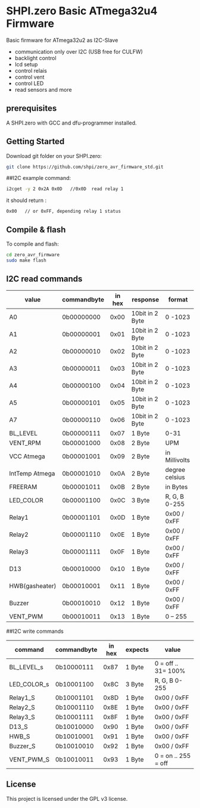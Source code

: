 # SHPI.zero Basic ATmega32u4 Firmware

Basic firmware for ATmega32u2 as I2C-Slave

- communication only over I2C (USB free for CULFW)
- backlight control
- lcd setup
- control relais
- control vent
- control LED
- read sensors and more

## prerequisites
A SHPI.zero with GCC and dfu-programmer installed.



## Getting Started

Download git folder on your SHPI.zero:
```bash
git clone https://github.com/shpi/zero_avr_firmware_std.git
```



##I2C example command:
```bash
i2cget -y 2 0x2A 0x0D   //0x0D  read relay 1          

```
it should return :
```
0x00   // or 0xFF, depending relay 1 status 
```


## Compile & flash
To compile and flash:
```bash
cd zero_avr_firmware
sudo make flash
```

## I2C read commands									
										
|	value	|	commandbyte	|	in hex	|	response	|	format		|
|---------------|	----------	|--------------	|	----------	|	----------	|
|A0		|	0b00000000	|	0x00	|	10bit in 2 Byte	|	0 -1023		|
|A1		|	0b00000001	|	0x01	|	10bit in 2 Byte	|	0 -1023		|
|A2		|	0b00000010	|	0x02	|	10bit in 2 Byte	|	0 -1023		|
|A3		|	0b00000011	|	0x03	|	10bit in 2 Byte	|	0 -1023		|
|A4		|	0b00000100	|	0x04	|	10bit in 2 Byte	|	0 -1023		|
|A5		|	0b00000101	|	0x05	|	10bit in 2 Byte	|	0 -1023		|
|A7		|	0b00000110	|	0x06	|	10bit in 2 Byte	|	0 -1023		|
|BL_LEVEL	|	0b00000111	|	0x07	|	1 Byte		|	0-31		|
|VENT_RPM	|	0b00001000	|	0x08	|	2 Byte		|	UPM		|
|VCC Atmega	|	0b00001001	|	0x09	|	2 Byte		|	in Millivolts	|
|IntTemp Atmega	|	0b00001010	|	0x0A	|	2 Byte		|	degree celsius	|
|FREERAM	|	0b00001011	|	0x0B	|	2 Byte		|	in Bytes	|
|LED_COLOR	|	0b00001100	|	0x0C	|	3 Byte		|	R, G, B 0-255	|
|Relay1		|	0b00001101	|	0x0D	|	1 Byte		|	0x00 / 0xFF	|
|Relay2		|	0b00001110	|	0x0E	|	1 Byte		|	0x00 / 0xFF	|
|Relay3		|	0b00001111	|	0x0F	|	1 Byte		|	0x00 / 0xFF	|
|D13		|	0b00010000	|	0x10	|	1 Byte		|	0x00 / 0xFF	|
|HWB(gasheater)	|	0b00010001	|	0x11	|	1 Byte		|	0x00 / 0xFF	|
|Buzzer		|	0b00010010	|	0x12	|	1 Byte		|	0x00 / 0xFF	|
|VENT_PWM	|	0b00010011	|	0x13	|	1 Byte		|	0 – 255		|
										
##I2C write commands									

|	command		|	commandbyte	|	in hex	|	expects	|	value			|
|	----------	|	----------	|----------	|----------	|	----------		|
|	BL_LEVEL_s	|	0b10000111	|	0x87	|	1 Byte	|	0 = off .. 31= 100%	|
|	LED_COLOR_s	|	0b10001100	|	0x8C	|	3 Byte	|	R, G, B 0-255		|
|	Relay1_S	|	0b10001101	|	0x8D	|	1 Byte	|	0x00 / 0xFF		|
|	Relay2_S	|	0b10001110	|	0x8E	|	1 Byte	|	0x00 / 0xFF		|
|	Relay3_S	|	0b10001111	|	0x8F	|	1 Byte	|	0x00 / 0xFF		|
|	D13_S		|	0b10010000	|	0x90	|	1 Byte	|	0x00 / 0xFF		|
|	HWB_S		|	0b10010001	|	0x91	|	1 Byte	|	0x00 / 0xFF		|
|	Buzzer_S	|	0b10010010	|	0x92	|	1 Byte	|	0x00 / 0xFF		|
|	VENT_PWM_S	|	0b10010011	|	0x93	|	1 Byte	|	0 = on .. 255 = off	|


## License

This project is licensed under the GPL v3 license.
